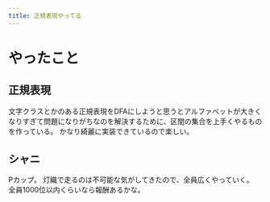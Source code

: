```yaml
---
title: 正規表現やってる
---
```


# やったこと

## 正規表現

文字クラスとかのある正規表現をDFAにしようと思うとアルファベットが大きくなりすぎて問題になりがちなのを解決するために、区間の集合を上手くやるものを作っている。
かなり綺麗に実装できているので楽しい。

## シャニ

Pカップ。
灯織で走るのは不可能な気がしてきたので、全員広くやっていく。
全員1000位以内くらいなら報酬あるかな。
